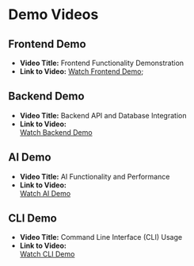 # Demo Videos

## Frontend Demo

- **Video Title:** Frontend Functionality Demonstration
- **Link to Video:**
  [Watch Frontend Demo](https://drive.google.com/file/d/1qBx27jCZYX9j2Nz2KX0IfJcitUMxmp39/view?usp=sharing);

## Backend Demo

- **Video Title:** Backend API and Database Integration
- **Link to Video:**  
  [Watch Backend Demo](https://drive.google.com/file/d/1Guq_hKulz7EWsuXJVNUa0Aape5zTlGo5/view?usp=sharing)

## AI Demo

- **Video Title:** AI Functionality and Performance
- **Link to Video:**  
  [Watch AI Demo](https://drive.google.com/file/d/1_MZbue7enibrAuRPIcxTZLN-2CkZ1FPX/view?usp=sharing)

## CLI Demo

- **Video Title:** Command Line Interface (CLI) Usage
- **Link to Video:**  
  [Watch CLI Demo](https://drive.google.com/file/d/1UXUdbYXaZoiIgZJJdsjyj6wmmttQEKOs/view?usp=sharing)

